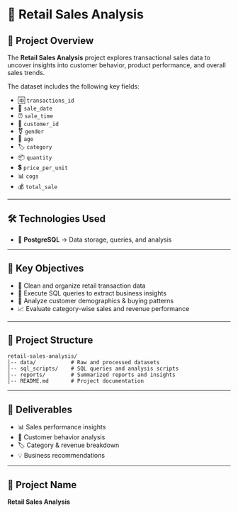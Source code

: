 # 🛒 Retail Sales Analysis

## 📌 Project Overview

The **Retail Sales Analysis** project explores transactional sales data to uncover insights into customer behavior, product performance, and overall sales trends.

The dataset includes the following key fields:

* 🆔 `transactions_id`
* 📅 `sale_date`
* ⏰ `sale_time`
* 👤 `customer_id`
* ⚧ `gender`
* 🎂 `age`
* 🏷️ `category`
* 📦 `quantity`
* 💲 `price_per_unit`
* 📊 `cogs`
* 💰 `total_sale`

---

## 🛠️ Technologies Used

* 🐘 **PostgreSQL** → Data storage, queries, and analysis

---

## 🎯 Key Objectives

* 🧹 Clean and organize retail transaction data
* 📝 Execute SQL queries to extract business insights
* 👥 Analyze customer demographics & buying patterns
* 📈 Evaluate category-wise sales and revenue performance

---

## 📁 Project Structure

```
retail-sales-analysis/
│-- data/           # Raw and processed datasets
│-- sql_scripts/    # SQL queries and analysis scripts
│-- reports/        # Summarized reports and insights
│-- README.md       # Project documentation
```

---

## 📑 Deliverables

* 📊 Sales performance insights
* 👥 Customer behavior analysis
* 🏷️ Category & revenue breakdown
* 💡 Business recommendations

---

## 📌 Project Name

**Retail Sales Analysis**
